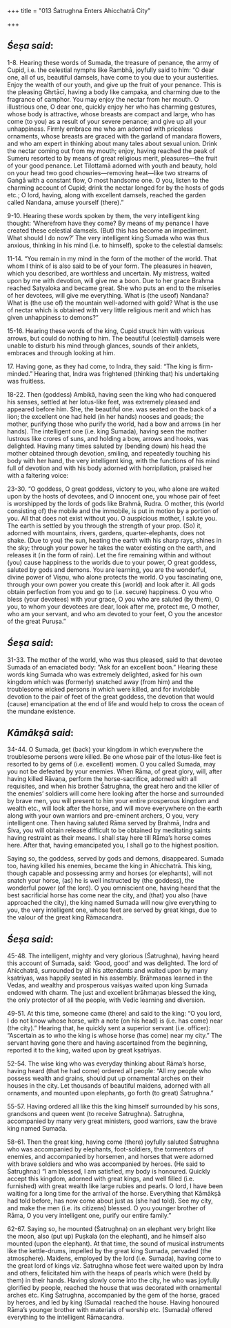 +++
title = "013 Śatrughna Enters Ahicchatrā City"

+++
 

## *Śeṣa said*:

1-8. Hearing these words of Sumada, the treasure of penance, the army of Cupid, i.e. the celestial nymphs like Rambhā, joyfully said to him: “O dear one, all of us, beautiful damsels, have come to you due to your austerities. Enjoy the wealth of our youth, and give up the fruit of your penance. This is the pleasing Ghṛtācī, having a body like campaka, and charming due to the fragrance of camphor. You may enjoy the nectar from her mouth. O illustrious one, O dear one, quickly enjoy her who has charming gestures, whose body is attractive, whose breasts are compact and large, who has come (to you) as a result of your severe penance; and give up all your unhappiness. Firmly embrace me who am adorned with priceless ornaments, whose breasts are graced with the garland of mandara flowers, and who am expert in thinking about many tales about sexual union. Drink the nectar coming out from my mouth; enjoy, having reached the peak of Sumeru resorted to by means of great religious merit, pleasures—the fruit of your good penance. Let Tilottamā adorned with youth and beauty, hold on your head two good chowries—removing heat—like two streams of Gaṅgā with a constant flow, O most handsome one. O you, listen to the charming account of Cupid; drink the nectar longed for by the hosts of gods etc.; O lord, having, along with excellent damsels, reached the garden called Nandana, amuse yourself (there).”

9-10. Hearing these words spoken by them, the very intelligent king thought: ‘Wherefrom have they come? By means of my penance I have created these celestial damsels. (But) this has become an impediment. What should I do now?’ The very intelligent king Sumada who was thus anxious, thinking in his mind (i.e. to himself), spoke to the celestial damsels:

11-14. “You remain in my mind in the form of the mother of the world. That whom I think of is also said to be of your form. The pleasures in heaven, which you described, are worthless and uncertain. My mistress, waited upon by me with devotion, will give me a boon. Due to her grace Brahma reached Satyaloka and became great. She who puts an end to the miseries of her devotees, will give me everything. What is (the useof) Nandana? What is (the use of) the mountain well-adorned with gold? What is the use of nectar which is obtained with very little religious merit and which has given unhappiness to demons?”

15-16. Hearing these words of the king, Cupid struck him with various arrows, but could do nothing to him. The beautiful (celestial) damsels were unable to disturb his mind through glances, sounds of their anklets, embraces and through looking at him.

17\. Having gone, as they had come, to Indra, they said: “The king is firm-minded.” Hearing that, Indra was frightened (thinking that) his undertaking was fruitless.

18-22. Then (goddess) Ambikā, having seen the king who had conquered his senses, settled at her lotus-like feet, was extremely pleased and appeared before him. She, the beautiful one. was seated on the back of a lion; the excellent one had held (in her hands) nooses and goads; the mother, purifying those who purify the world, had a bow and arrows (in her hands). The intelligent one (i.e. king Sumada), having seen the mother lustrous like crores of suns, and holding a bow, arrows and hooks, was delighted. Having many times saluted by (bending down) his head the mother obtained through devotion, smiling, and repeatedly touching his body with her hand, the very intelligent king, with the functions of his mind full of devotion and with his body adorned with horripilation, praised her with a faltering voice:

23-30. “O goddess, O great goddess, victory to you, who alone are waited upon by the hosts of devotees, and O innocent one, you whose pair of feet is worshipped by the lords of gods like Brahmā, Rudra. O mother, this (world consisting of) the mobile and the immobile, is put in motion by a portion of you. All that does not exist without you. O auspicious mother, I salute you. The earth is settled by you through the strength of your prop. (So) it, adorned with mountains, rivers, gardens, quarter-elephants, does not shake. (Due to you) the sun, heating the earth with his sharp rays, shines in the sky; through your power he takes the water existing on the earth, and releases it (in the form of rain). Let the fire remaining within and without (you) cause happiness to the worlds due to your power, O great goddess, saluted by gods and demons. You are learning, you are the wonderful, divine power of Viṣṇu, who alone protects the world. O you fascinating one, through your own power you create this (world) and look after it. All gods obtain perfection from you and go to (i.e. secure) happiness. O you who bless (your devotees) with your grace, O you who are saluted (by them), O you, to whom your devotees are dear, look after me, protect me, O mother, who am your servant, and who am devoted to your feet, O you the ancestor of the great Puruṣa.”

## *Śeṣa said*:

31-33. The mother of the world, who was thus pleased, said to that devotee Sumada of an emaciated body: “Ask for an excellent boon.” Hearing these words king Sumada who was extremely delighted, asked for his own kingdom which was (formerly) snatched away (from him) and the troublesome wicked persons in which were killed, and for inviolable devotion to the pair of feet of the great goddess, the devotion that would (cause) emancipation at the end of life and would help to cross the ocean of the mundane existence.

## *Kāmākṣā said*:

34-44. O Sumada, get (back) your kingdom in which everywhere the troublesome persons were killed. Be one whose pair of the lotus-like feet is resorted to by gems of (i.e. excellent) women. O you called Sumada, may you not be defeated by your enemies. When Rāma, of great glory, will, after having killed Rāvaṇa, perform the horse-sacrifice, adorned with all requisites, and when his brother Śatrughna, the great hero and the killer of the enemies’ soldiers will come here looking after the horse and surrounded by brave men, you will present to him your entire prosperous kingdom and wealth etc., will look after the horse, and will move everywhere on the earth along with your own warriors and pre-eminent archers, O you, very intelligent one. Then having saluted Rāma served by Brahmā, Indra and Śiva, you will obtain release difficult to be obtained by meditating saints having restraint as their means. I shall stay here till Rāma’s horse comes here. After that, having emancipated you, I shall go to the highest position.

Saying so, the goddess, served by gods and demons, disappeared. Sumada too, having killed his enemies, became the king in Ahicchatrā. This king, though capable and possessing army and horses (or elephants), will not snatch your horse, (as) he is well instructed by (the goddess), the wonderful power (of the lord). O you omniscient one, having heard that the best sacrificial horse has come near the city, and (that) you also (have approached the city), the king named Sumada will now give everything to you, the very intelligent one, whose feet are served by great kings, due to the valour of the great king Rāmacandra.

## *Śeṣa said*:

45-48. The intelligent, mighty and very glorious (Śatrughna), having heard this account of Sumada, said: ‘Good, good’ and was delighted. The lord of Ahicchatrā, surrounded by all his attendants and waited upon by many kṣatriyas, was happily seated in his assembly. Brāhmaṇas learned in the Vedas, and wealthy and prosperous vaiśyas waited upon king Sumada endowed with charm. The just and excellent brāhmaṇas blessed the king, the only protector of all the people, with Vedic learning and diversion.

49-51. At this time, someone came (there) and said to the king: “O you lord, I do not know whose horse, with a note (on his head) is (i.e. has come) near (the city).” Hearing that, he quickly sent a superior servant (i.e. officer): “Ascertain as to who the king is whose horse (has come) near my city.” The servant having gone there and having ascertained from the beginning, reported it to the king, waited upon by great kṣatriyas.

52-54. The wise king who was everyday thinking about Rāma’s horse, having heard (that he had come) ordered all people: “All my people who possess wealth and grains, should put up ornamental arches on their houses in the city. Let thousands of beautiful maidens, adorned with all ornaments, and mounted upon elephants, go forth (to great) Śatrughna.”

55-57. Having ordered all like this the king himself surrounded by his sons, grandsons and queen went (to receive Śatrughna). Śatrughna, accompanied by many very great ministers, good warriors, saw the brave king named Sumada.

58-61. Then the great king, having come (there) joyfully saluted Śatrughna who was accompanied by elephants, foot-soldiers, the tormentors of enemies, and accompanied by horsemen, and horses that were adorned with brave soldiers and who was accompanied by heroes. (He said to Śatrughna:) “I am blessed, I am satisfied, my body is honoured. Quickly accept this kingdom, adorned with great kings, and well filled (i.e. furnished) with great wealth like large rubies and pearls. O lord, I have been waiting for a long time for the arrival of the horse. Everything that Kāmākṣā had told before, has now come about just as (she had told). See my city, and make the men (i.e. its citizens) blessed. O you younger brother of Rāma, O you very intelligent one, purify our entire family.”

62-67. Saying so, he mounted (Śatrughna) on an elephant very bright like the moon, also (put up) Puṣkala (on the elephant), and he himself also mounted (upon the elephant). At that time, the sound of musical instruments like the kettle-drums, impelled by the great king Sumada, pervaded (the atmosphere). Maidens, employed by the lord (i.e. Sumada), having come to the great lord of kings viz. Śatrughna whose feet were waited upon by Indra and others, felicitated him with the heaps of pearls which were (held by them) in their hands. Having slowly come into the city, he who was joyfully glorified by people, reached the house that was decorated with ornamental arches etc. King Śatrughna, accompanied by the gem of the horse, graced by heroes, and led by king (Sumada) reached the house. Having honoured Rāma’s younger brother with materials of worship etc. (Sumada) offered everything to the intelligent Rāmacandra.


